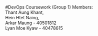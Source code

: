 #DevOps Coursework (Group 1)
Members: <br>
Thant Aung Khant,<br>
Hein Htet Naing, <br>
Arkar Maung - 40501812<br>
Lyan Moe Kyaw - 40478615<br>


